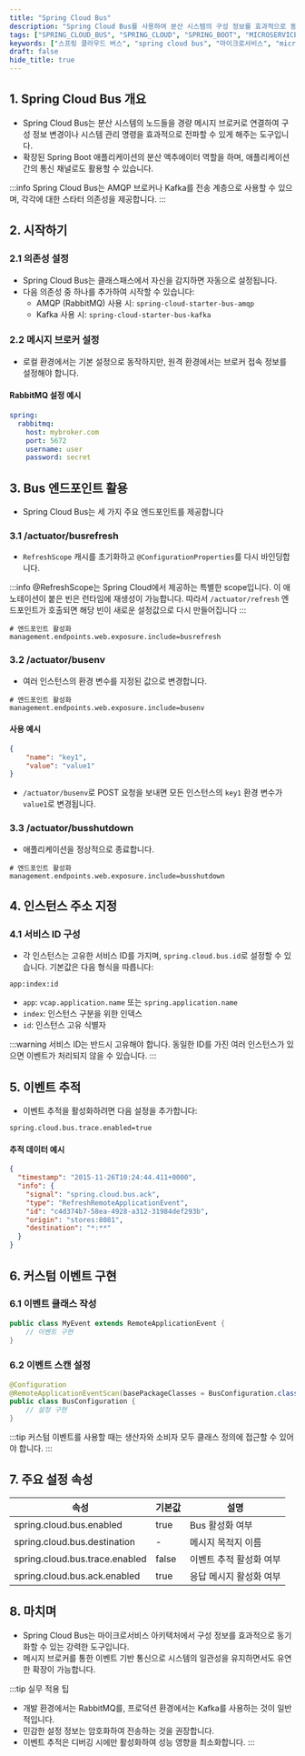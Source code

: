 ```yaml
---
title: "Spring Cloud Bus"
description: "Spring Cloud Bus를 사용하여 분산 시스템의 구성 정보를 효과적으로 동기화하는 방법을 알아봅니다. AMQP와 Kafka를 활용한 메시지 브로커 설정부터 실제 구현 예제까지 상세히 다룹니다."
tags: ["SPRING_CLOUD_BUS", "SPRING_CLOUD", "SPRING_BOOT", "MICROSERVICES", "RABBITMQ", "KAFKA", "BACKEND", "JAVA"]
keywords: ["스프링 클라우드 버스", "spring cloud bus", "마이크로서비스", "microservices", "스프링 클라우드", "spring cloud", "설정 동기화", "configuration synchronization", "메시지 브로커", "message broker", "래빗엠큐", "rabbitmq", "카프카", "kafka"]
draft: false
hide_title: true
---
```


## 1. Spring Cloud Bus 개요
- Spring Cloud Bus는 분산 시스템의 노드들을 경량 메시지 브로커로 연결하여 구성 정보 변경이나 시스템 관리 명령을 효과적으로 전파할 수 있게 해주는 도구입니다. 
- 확장된 Spring Boot 애플리케이션의 분산 액추에이터 역할을 하며, 애플리케이션 간의 통신 채널로도 활용할 수 있습니다.

:::info
Spring Cloud Bus는 AMQP 브로커나 Kafka를 전송 계층으로 사용할 수 있으며, 각각에 대한 스타터 의존성을 제공합니다.
:::

## 2. 시작하기

### 2.1 의존성 설정
- Spring Cloud Bus는 클래스패스에서 자신을 감지하면 자동으로 설정됩니다. 
- 다음 의존성 중 하나를 추가하여 시작할 수 있습니다:
  - AMQP (RabbitMQ) 사용 시: `spring-cloud-starter-bus-amqp`
  - Kafka 사용 시: `spring-cloud-starter-bus-kafka`

### 2.2 메시지 브로커 설정
- 로컬 환경에서는 기본 설정으로 동작하지만, 원격 환경에서는 브로커 접속 정보를 설정해야 합니다.

#### RabbitMQ 설정 예시
```yaml
spring:
  rabbitmq:
    host: mybroker.com
    port: 5672
    username: user
    password: secret
```

## 3. Bus 엔드포인트 활용
- Spring Cloud Bus는 세 가지 주요 엔드포인트를 제공합니다

### 3.1 /actuator/busrefresh
- `RefreshScope` 캐시를 초기화하고 `@ConfigurationProperties`를 다시 바인딩합니다.

:::info
@RefreshScope는 Spring Cloud에서 제공하는 특별한 scope입니다. 이 애노테이션이 붙은 빈은 런타임에 재생성이 가능합니다. 따라서 `/actuator/refresh` 엔드포인트가 호출되면 해당 빈이 새로운 설정값으로 다시 만들어집니다
:::

```properties
# 엔드포인트 활성화
management.endpoints.web.exposure.include=busrefresh
```

### 3.2 /actuator/busenv
- 여러 인스턴스의 환경 변수를 지정된 값으로 변경합니다.

```properties
# 엔드포인트 활성화
management.endpoints.web.exposure.include=busenv
```

#### 사용 예시
```json
{
    "name": "key1",
    "value": "value1"
}
```
- `/actuator/busenv`로 POST 요청을 보내면 모든 인스턴스의 `key1` 환경 변수가 `value1`로 변경됩니다.

### 3.3 /actuator/busshutdown
- 애플리케이션을 정상적으로 종료합니다.

```properties
# 엔드포인트 활성화
management.endpoints.web.exposure.include=busshutdown
```

## 4. 인스턴스 주소 지정

### 4.1 서비스 ID 구성
- 각 인스턴스는 고유한 서비스 ID를 가지며, `spring.cloud.bus.id`로 설정할 수 있습니다. 기본값은 다음 형식을 따릅니다:

```
app:index:id
```
- `app`: `vcap.application.name` 또는 `spring.application.name`
- `index`: 인스턴스 구분을 위한 인덱스
- `id`: 인스턴스 고유 식별자

:::warning
서비스 ID는 반드시 고유해야 합니다. 동일한 ID를 가진 여러 인스턴스가 있으면 이벤트가 처리되지 않을 수 있습니다.
:::

## 5. 이벤트 추적
- 이벤트 추적을 활성화하려면 다음 설정을 추가합니다:

```properties
spring.cloud.bus.trace.enabled=true
```

#### 추적 데이터 예시
```json
{
  "timestamp": "2015-11-26T10:24:44.411+0000",
  "info": {
    "signal": "spring.cloud.bus.ack",
    "type": "RefreshRemoteApplicationEvent",
    "id": "c4d374b7-58ea-4928-a312-31984def293b",
    "origin": "stores:8081",
    "destination": "*:**"
  }
}
```

## 6. 커스텀 이벤트 구현

### 6.1 이벤트 클래스 작성

```java
public class MyEvent extends RemoteApplicationEvent {
    // 이벤트 구현
}
```

### 6.2 이벤트 스캔 설정

```java
@Configuration
@RemoteApplicationEventScan(basePackageClasses = BusConfiguration.class)
public class BusConfiguration {
    // 설정 구현
}
```

:::tip
커스텀 이벤트를 사용할 때는 생산자와 소비자 모두 클래스 정의에 접근할 수 있어야 합니다.
:::

## 7. 주요 설정 속성

| 속성 | 기본값 | 설명 |
|------|--------|------|
| spring.cloud.bus.enabled | true | Bus 활성화 여부 |
| spring.cloud.bus.destination | - | 메시지 목적지 이름 |
| spring.cloud.bus.trace.enabled | false | 이벤트 추적 활성화 여부 |
| spring.cloud.bus.ack.enabled | true | 응답 메시지 활성화 여부 |

## 8. 마치며
- Spring Cloud Bus는 마이크로서비스 아키텍처에서 구성 정보를 효과적으로 동기화할 수 있는 강력한 도구입니다. 
- 메시지 브로커를 통한 이벤트 기반 통신으로 시스템의 일관성을 유지하면서도 유연한 확장이 가능합니다.

:::tip 실무 적용 팁
- 개발 환경에서는 RabbitMQ를, 프로덕션 환경에서는 Kafka를 사용하는 것이 일반적입니다.
- 민감한 설정 정보는 암호화하여 전송하는 것을 권장합니다.
- 이벤트 추적은 디버깅 시에만 활성화하여 성능 영향을 최소화합니다.
:::